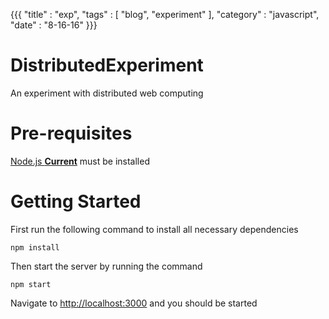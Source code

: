 {{{
  "title" : "exp",
  "tags"  : [ "blog", "experiment" ],
  "category" : "javascript",
  "date" : "8-16-16"
}}}

# DistributedExperiment
An experiment with distributed web computing

# Pre-requisites
[Node.js **Current**](https://nodejs.org/) must be installed

<!--more-->

# Getting Started
First run the following command to install all necessary dependencies
```
npm install
```

Then start the server by running the command
```
npm start
```

Navigate to [http://localhost:3000](http://localhost:3000) and you should be started